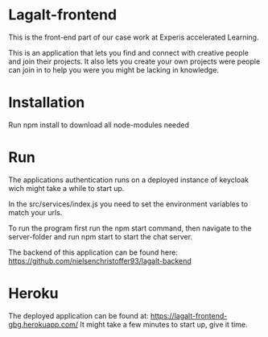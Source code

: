 # Lagalt-frontend
This is the front-end part of our case work at Experis accelerated Learning.

This is an application that lets you find and connect with creative people and join their projects.
It also lets you create your own projects were people can join in to help you were you might be lacking in knowledge.

# Installation
Run npm install to download all node-modules needed

# Run

The applications authentication runs on a deployed instance of keycloak wich might take a while to start up.

In the src/services/index.js you need to set the environment variables to match your urls.

To run the program first run the npm start command, then navigate to the server-folder and run npm start to start the chat server.

The backend of this application can be found here: https://github.com/nielsenchristoffer93/lagalt-backend

# Heroku

The deployed application can be found at: https://lagalt-frontend-gbg.herokuapp.com/
It might take a few minutes to start up, give it time.
